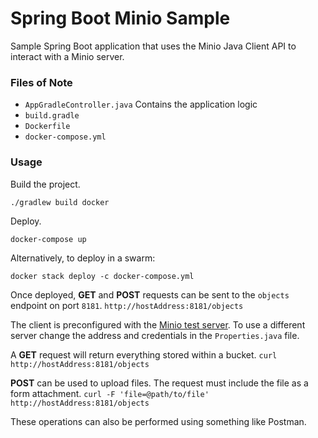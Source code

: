 # Spring Boot Minio Sample

Sample Spring Boot application that uses the Minio Java Client API to interact with a Minio server.

### Files of Note
* `AppGradleController.java` Contains the application logic
* `build.gradle` 
* `Dockerfile`
* `docker-compose.yml`

### Usage

Build the project.
```
./gradlew build docker
```

Deploy.
```
docker-compose up
```

Alternatively, to deploy in a swarm:
```
docker stack deploy -c docker-compose.yml
```

Once deployed, **GET** and **POST** requests can be sent to the `objects` endpoint on port `8181`. 
`http://hostAddress:8181/objects`

The client is preconfigured with the [Minio test server](https://play.minio.io:9000/minio/). To use a different server change the address and credentials in the `Properties.java` file.

A **GET** request will return everything stored within a bucket.
`curl http://hostAddress:8181/objects`

**POST** can be used to upload files. The request must include the file as a form attachment.
`curl -F 'file=@path/to/file' http://hostAddress:8181/objects`

These operations can also be performed using something like Postman.
